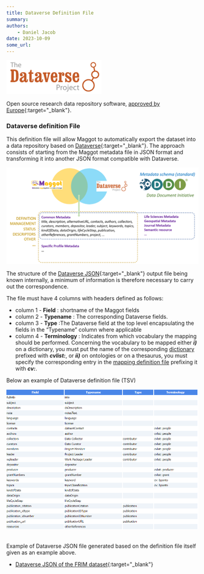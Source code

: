 ```yaml
---
title: Dataverse Definition File
summary: 
authors:
    - Daniel Jacob
date: 2023-10-09
some_url:
---
```


<style>.md-typeset h1 {display: none;} .md-nav__item {font-size: medium}</style>

<img src="../../images/dataverse_logo.png" width="250px">

Open source research data repository software, [approved by Europe][4]{:target="_blank"}.

### Dataverse definition File

This definition file will allow Maggot to automatically export the dataset into a data repository based on [Dataverse][1]{:target="_blank"}. The approach consists of starting from the Maggot metadata file in JSON format and transforming it into another JSON format compatible with Dataverse.

<center>
<a href="../../images/dataverse_fig0.png" data-lightbox="fig0"><img src="../../images/dataverse_fig0.png" width="600px"></a>
</center>

The structure of the [Dataverse JSON][2]{:target="_blank"} output file being known internally, a minimum of information is therefore necessary to carry out the correspondence.

The file must have 4 columns with headers defined as follows:

* column 1 - **Field** : shortname of the Maggot fields
* column 2 - **Typename** : The corresponding Dataverse fields. 
* column 3 - **Type** :The Dataverse field at the top level encapsulating the fields in the “Typename” column where applicable
* column 4 - **Terminology** : Indicates from which vocabulary the mapping should be performed. Concerning the vocabulary to be mapped either ***i)*** on a dictionary, you must put the name of the corresponding [dictionary](../../dictionaries) prefixed with ***cvlist:***, or ***ii)*** on ontologies or on a thesaurus, you must specify the corresponding entry in the [mapping definition file](../mapping) prefixing it with ***cv:***.

Below an example of Dataverse definition file (TSV)
<center>
<a href="../../images/dataverse_conf.png" data-lightbox="figconf"><img src="../../images/dataverse_conf.png" width="600px"></a>
</center>
<br>

Example of Dataverse JSON file generated based on the definition file itself given as an example above.

   * [Dataverse JSON of the FRIM dataset][3]{:target="_blank"}

<br><br>

[1]: https://dataverse.org/
[2]: https://guides.dataverse.org/en/latest/api/native-api.html
[3]: https://pmb-bordeaux.fr/maggot/metadata/frim1?format=dataverse
[4]: https://open-research-europe.ec.europa.eu/for-authors/data-guidelines#approvedrepositories